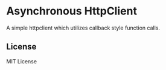 # Asynchronous HttpClient

A simple httpclient which utilizes callback style function calls.

## License

MIT License